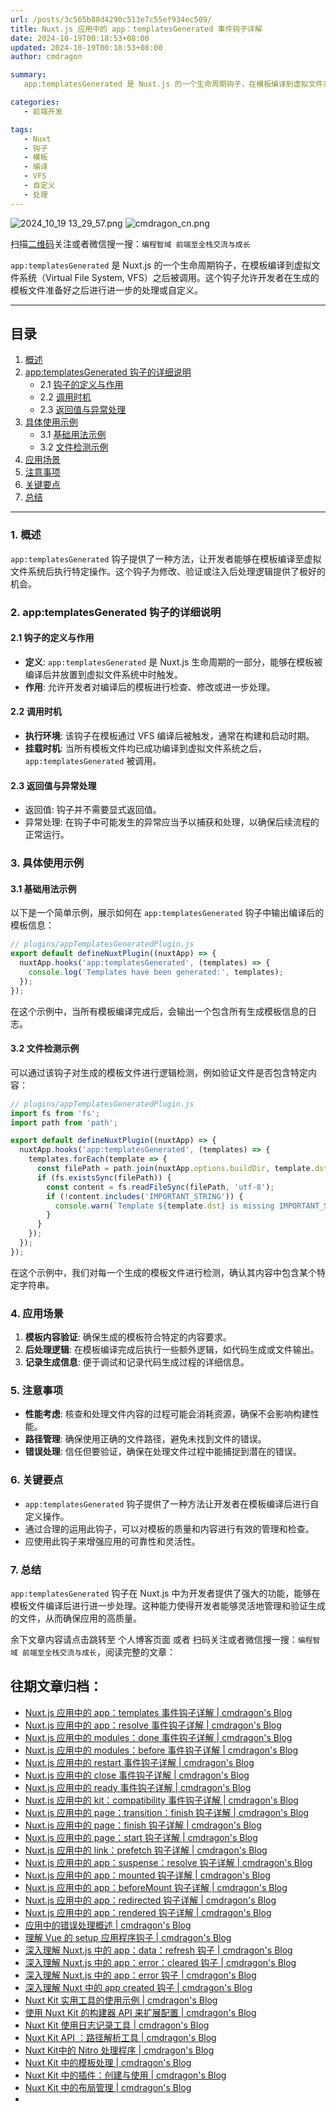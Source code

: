 ```yaml
---
url: /posts/3c565b88d4290c513e7c55ef934ec509/
title: Nuxt.js 应用中的 app：templatesGenerated 事件钩子详解
date: 2024-10-19T00:18:53+08:00
updated: 2024-10-19T00:18:53+08:00
author: cmdragon

summary:
   app:templatesGenerated 是 Nuxt.js 的一个生命周期钩子，在模板编译到虚拟文件系统（Virtual File System, VFS）之后被调用。这个钩子允许开发者在生成的模板文件准备好之后进行进一步的处理或自定义。

categories:
   - 前端开发

tags:
   - Nuxt
   - 钩子
   - 模板
   - 编译
   - VFS
   - 自定义
   - 处理
---
```


<img src="/images/2024_10_19 13_29_57.png" title="2024_10_19 13_29_57.png" alt="2024_10_19 13_29_57.png"/>

<img src="https://api2.cmdragon.cn/upload/cmder/20250304_012821924.jpg" title="cmdragon_cn.png" alt="cmdragon_cn.png"/>


扫描[二维码](https://api2.cmdragon.cn/upload/cmder/20250304_012821924.jpg)关注或者微信搜一搜：`编程智域 前端至全栈交流与成长`



`app:templatesGenerated` 是 Nuxt.js 的一个生命周期钩子，在模板编译到虚拟文件系统（Virtual File System, VFS）之后被调用。这个钩子允许开发者在生成的模板文件准备好之后进行进一步的处理或自定义。

---

## 目录

1. [概述](#1-概述)
2. [app:templatesGenerated 钩子的详细说明](#2-apptemplatesgenerated-钩子的详细说明)
   - 2.1 [钩子的定义与作用](#21-钩子的定义与作用)
   - 2.2 [调用时机](#22-调用时机)
   - 2.3 [返回值与异常处理](#23-返回值与异常处理)
3. [具体使用示例](#3-具体使用示例)
   - 3.1 [基础用法示例](#31-基础用法示例)
   - 3.2 [文件检测示例](#32-文件检测示例)
4. [应用场景](#4-应用场景)
5. [注意事项](#5-注意事项)
6. [关键要点](#6-关键要点)
7. [总结](#7-总结)

---

### 1. 概述

`app:templatesGenerated` 钩子提供了一种方法，让开发者能够在模板编译至虚拟文件系统后执行特定操作。这个钩子为修改、验证或注入后处理逻辑提供了极好的机会。

### 2. app:templatesGenerated 钩子的详细说明

#### 2.1 钩子的定义与作用

- **定义**: `app:templatesGenerated` 是 Nuxt.js 生命周期的一部分，能够在模板被编译后并放置到虚拟文件系统中时触发。
- **作用**: 允许开发者对编译后的模板进行检查、修改或进一步处理。

#### 2.2 调用时机

- **执行环境**: 该钩子在模板通过 VFS 编译后被触发，通常在构建和启动时期。
- **挂载时机**: 当所有模板文件均已成功编译到虚拟文件系统之后，`app:templatesGenerated` 被调用。

#### 2.3 返回值与异常处理

- 返回值: 钩子并不需要显式返回值。
- 异常处理: 在钩子中可能发生的异常应当予以捕获和处理，以确保后续流程的正常运行。

### 3. 具体使用示例

#### 3.1 基础用法示例

以下是一个简单示例，展示如何在 `app:templatesGenerated` 钩子中输出编译后的模板信息：

```javascript
// plugins/appTemplatesGeneratedPlugin.js
export default defineNuxtPlugin((nuxtApp) => {
  nuxtApp.hooks('app:templatesGenerated', (templates) => {
    console.log('Templates have been generated:', templates);
  });
});
```

在这个示例中，当所有模板编译完成后，会输出一个包含所有生成模板信息的日志。

#### 3.2 文件检测示例

可以通过该钩子对生成的模板文件进行逻辑检测，例如验证文件是否包含特定内容：

```javascript
// plugins/appTemplatesGeneratedPlugin.js
import fs from 'fs';
import path from 'path';

export default defineNuxtPlugin((nuxtApp) => {
  nuxtApp.hooks('app:templatesGenerated', (templates) => {
    templates.forEach(template => {
      const filePath = path.join(nuxtApp.options.buildDir, template.dst);
      if (fs.existsSync(filePath)) {
        const content = fs.readFileSync(filePath, 'utf-8');
        if (!content.includes('IMPORTANT_STRING')) {
          console.warn(`Template ${template.dst} is missing IMPORTANT_STRING.`);
        }
      }
    });
  });
});
```

在这个示例中，我们对每一个生成的模板文件进行检测，确认其内容中包含某个特定字符串。

### 4. 应用场景

1. **模板内容验证**: 确保生成的模板符合特定的内容要求。
2. **后处理逻辑**: 在模板编译完成后执行一些额外逻辑，如代码生成或文件输出。
3. **记录生成信息**: 便于调试和记录代码生成过程的详细信息。

### 5. 注意事项

- **性能考虑**: 核查和处理文件内容的过程可能会消耗资源，确保不会影响构建性能。
- **路径管理**: 确保使用正确的文件路径，避免未找到文件的错误。
- **错误处理**: 信任但要验证，确保在处理文件过程中能捕捉到潜在的错误。

### 6. 关键要点

- `app:templatesGenerated` 钩子提供了一种方法让开发者在模板编译后进行自定义操作。
- 通过合理的运用此钩子，可以对模板的质量和内容进行有效的管理和检查。
- 应使用此钩子来增强应用的可靠性和灵活性。

### 7. 总结

`app:templatesGenerated` 钩子在 Nuxt.js 中为开发者提供了强大的功能，能够在模板文件编译后进行进一步处理。这种能力使得开发者能够灵活地管理和验证生成的文件，从而确保应用的高质量。

余下文章内容请点击跳转至 个人博客页面 或者 扫码关注或者微信搜一搜：`编程智域 前端至全栈交流与成长`，阅读完整的文章：

## 往期文章归档：

- [Nuxt.js 应用中的 app：templates 事件钩子详解 | cmdragon's Blog](https://blog.cmdragon.cn/posts/628fd1621bd298e33c2182dc18d36ea8/)
- [Nuxt.js 应用中的 app：resolve 事件钩子详解 | cmdragon's Blog](https://blog.cmdragon.cn/posts/dd9f1dcc573a828d78d2dc657b7d5c56/)
- [Nuxt.js 应用中的 modules：done 事件钩子详解 | cmdragon's Blog](https://blog.cmdragon.cn/posts/6427994cfc82edf8e740eb2b3edcead4/)
- [Nuxt.js 应用中的 modules：before 事件钩子详解 | cmdragon's Blog](https://blog.cmdragon.cn/posts/62721fbcf90812e7cb4f8192dad8c51b/)
- [Nuxt.js 应用中的 restart 事件钩子详解 | cmdragon's Blog](https://blog.cmdragon.cn/posts/b9f8b670ae04035bbe73a4e4e0ef26f1/)
- [Nuxt.js 应用中的 close 事件钩子详解 | cmdragon's Blog](https://blog.cmdragon.cn/posts/e16f122a2b0ff1157b75ce6cc609f9f1/)
- [Nuxt.js 应用中的 ready 事件钩子详解 | cmdragon's Blog](https://blog.cmdragon.cn/posts/bf27341c381e447f9e64e2d4e9b36db4/)
- [Nuxt.js 应用中的 kit：compatibility 事件钩子详解 | cmdragon's Blog](https://blog.cmdragon.cn/posts/5892994c55ef47a9af4acfc446d8e923/)
- [Nuxt.js 应用中的 page：transition：finish 钩子详解 | cmdragon's Blog](https://blog.cmdragon.cn/posts/b19fb081d695b4867066656e73740093/)
- [Nuxt.js 应用中的 page：finish 钩子详解 | cmdragon's Blog](https://blog.cmdragon.cn/posts/d86a35cfb808722da2a6383da93c4a16/)
- [Nuxt.js 应用中的 page：start 钩子详解 | cmdragon's Blog](https://blog.cmdragon.cn/posts/818748d467c0a22bfb87002939acb642/)
- [Nuxt.js 应用中的 link：prefetch 钩子详解 | cmdragon's Blog](https://blog.cmdragon.cn/posts/c9630bf715f84414f544802edae0e77a/)
- [Nuxt.js 应用中的 app：suspense：resolve 钩子详解 | cmdragon's Blog](https://blog.cmdragon.cn/posts/54de24a29ea32b400bc29f8b0b6a46b1/)
- [Nuxt.js 应用中的 app：mounted 钩子详解 | cmdragon's Blog](https://blog.cmdragon.cn/posts/0655a1f20f3c7d66e6b41c961df3103e/)
- [Nuxt.js 应用中的 app：beforeMount 钩子详解 | cmdragon's Blog](https://blog.cmdragon.cn/posts/a84be8813f0e28c0d673fcfc005a023e/)
- [Nuxt.js 应用中的 app：redirected 钩子详解 | cmdragon's Blog](https://blog.cmdragon.cn/posts/0a403b28ba9828265f24d658ed1d54d5/)
- [Nuxt.js 应用中的 app：rendered 钩子详解 | cmdragon's Blog](https://blog.cmdragon.cn/posts/ff851c9049725c29ffd402e2d1f008e2/)
- [应用中的错误处理概述 | cmdragon's Blog](https://blog.cmdragon.cn/posts/10c446738808a151ce640ad92307cece/)
- [理解 Vue 的 setup 应用程序钩子 | cmdragon's Blog](https://blog.cmdragon.cn/posts/6ed51fb844f1329c26155ff2a6ea4cd2/)
- [深入理解 Nuxt.js 中的 app：data：refresh 钩子 | cmdragon's Blog](https://blog.cmdragon.cn/posts/64d5872b7beb55312b9d4537c9366d2b/)
- [深入理解 Nuxt.js 中的 app：error：cleared 钩子 | cmdragon's Blog](https://blog.cmdragon.cn/posts/b77d43b884a1b04d68230c5963b5e15a/)
- [深入理解 Nuxt.js 中的 app：error 钩子 | cmdragon's Blog](https://blog.cmdragon.cn/posts/cb374534e888fe4a800e013eda896737/)
- [深入理解 Nuxt 中的 app created 钩子 | cmdragon's Blog](https://blog.cmdragon.cn/posts/1e03ef2ae917ee8f6e9c9e63cdb6174d/)
- [Nuxt Kit 实用工具的使用示例 | cmdragon's Blog](https://blog.cmdragon.cn/posts/da99cebfd9827341b9b542b233ed4a09/)
- [使用 Nuxt Kit 的构建器 API 来扩展配置 | cmdragon's Blog](https://blog.cmdragon.cn/posts/bdeb7bbd58b884c871d4a545bab57769/)
- [Nuxt Kit 使用日志记录工具 | cmdragon's Blog](https://blog.cmdragon.cn/posts/fab35b7214614128957a0da96b8705ed/)
- [Nuxt Kit API ：路径解析工具 | cmdragon's Blog](https://blog.cmdragon.cn/posts/68b1b6f9d726f331612d5dcf9dc96914/)
- [Nuxt Kit中的 Nitro 处理程序 | cmdragon's Blog](https://blog.cmdragon.cn/posts/d192f328c97955dd3e3ed3f1cb0c54fa/)
- [Nuxt Kit 中的模板处理 | cmdragon's Blog](https://blog.cmdragon.cn/posts/65413519c80ce2a292bf056178a0d195/)
- [Nuxt Kit 中的插件：创建与使用 | cmdragon's Blog](https://blog.cmdragon.cn/posts/cb753641cae33519dd339d523c5afa32/)
- [Nuxt Kit 中的布局管理 | cmdragon's Blog](https://blog.cmdragon.cn/posts/b4ffad87d300777dc9674a9251b6dc1e/)
-

